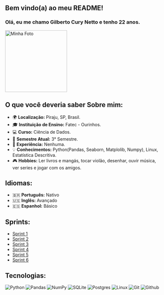 ## Bem vindo(a) ao meu README!

### Olá, eu me chamo Gilberto Cury Netto e tenho 22 anos.

<img src="https://github.com/user-attachments/assets/d0aa44a3-b5b1-4c4b-9698-fa39ab4d50f5" alt="Minha Foto" width="200" /><br>

## O que você deveria saber Sobre mim:

- 🌍 **Localização:** Piraju, SP, Brasil.
- 🎓 **Instituição de Ensino:** Fatec - Ourinhos.
- 💻 **Curso:** Ciência de Dados.
- 📅 **Semestre Atual:** 3° Semestre.
- 💼 **Experiência:** Nenhuma.
- 💡 **Conhecimentos:** Python(Pandas, Seaborn, Matplolib, Numpy), Linux, Estatística Descritiva.
- 🎮 **Hobbies:** Ler livros e mangás, tocar violão, desenhar, ouvir música, ver series e jogar com os amigos.

## Idiomas:

- 🇧🇷 **Português:** Nativo
- 🇺🇸 **Inglês:** Avançado
- 🇪🇸 **Espanhol:** Básico

  
## Sprints:

- [Sprint 1](https://github.com/GilbertoCNetto/GilbertoCNetto-PB_Compas/tree/main/Sprint%201)
- [Sprint 2](https://github.com/GilbertoCNetto/GilbertoCNetto-PB_Compass/tree/main/Sprint%2002)
- [Sprint 3](https://github.com/GilbertoCNetto/GilbertoCNetto-PB_Compass/tree/main/Sprint%2003)
- [Sprint 4](https://github.com/GilbertoCNetto/GilbertoCNetto-PB_Compass/tree/main/Sprint%2004)
- [Sprint 5](https://github.com/GilbertoCNetto/GilbertoCNetto-PB_Compass/tree/main/Sprint%2005)
- [Sprint 6](https://github.com/GilbertoCNetto/GilbertoCNetto-PB_Compass/tree/main/Sprint%2006)


## Tecnologias:
![Python](https://img.shields.io/badge/python-3670A0?style=for-the-badge&logo=python&logoColor=ffdd54)
![Pandas](https://img.shields.io/badge/pandas-%23150458.svg?style=for-the-badge&logo=pandas&logoColor=white)
![NumPy](https://img.shields.io/badge/numpy-%23013243.svg?style=for-the-badge&logo=numpy&logoColor=white)
![SQLite](https://img.shields.io/badge/sqlite-%2307405e.svg?style=for-the-badge&logo=sqlite&logoColor=white)
![Postgres](https://img.shields.io/badge/postgres-%23316192.svg?style=for-the-badge&logo=postgresql&logoColor=white)
![Linux](https://img.shields.io/badge/Linux-FCC624?style=for-the-badge&logo=linux&logoColor=black)
![Git](https://img.shields.io/badge/git-%23F05033.svg?style=for-the-badge&logo=git&logoColor=white)
![Github](https://img.shields.io/badge/GitHub-100000?style=for-the-badge&logo=github&logoColor=white)  

